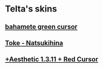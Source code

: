 # Telta's skins

## [bahamete green cursor](https://puu.sh/EPmhK/c889b96d5f.osk)

## [Toke - Natsukihina](https://puu.sh/EPmjr/8ac51dc4de.osk)

## [+Aesthetic 1.3.11 + Red Cursor](https://puu.sh/EPmlN/775af9f2b9.osk)
